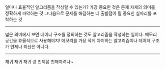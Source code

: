 얼마나 효율적인 알고리즘을 작성할 수 있는가?
가장 중요한 것은 문제 자체의 의미를 정확하게 파악하는 것
그다음으로 문제를 해결하는 데 출발점이 될 중요한 실마리를 포착하는 것

---

넓은 의미에서 보면 데이터 구조를 정의하는 것도 알고리즘을 작성하는 일이다.
메모리 공간을 효율적으로 사용해야지!
메모리를 가장 적게 차지하는 알고리즘이나 데이터 구조가 언제나 최선은 아니다.

---

재귀
재귀
재귀
랑 언제쯤 친해지려나~
